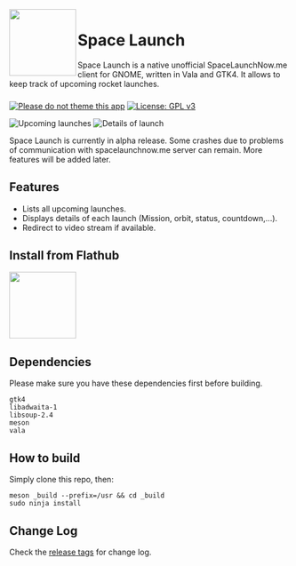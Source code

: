 <img align="left" style="vertical-align: middle" width="120" height="120" src="src/icons/io.gitlab.elescoute.spacelaunch.png">

# Space Launch

Space Launch is a native unofficial SpaceLaunchNow.me client for GNOME, written in Vala and GTK4. It allows to keep track of upcoming rocket launches.

### 

[![Please do not theme this app](https://stopthemingmy.app/badge.svg)](https://stopthemingmy.app)
[![License: GPL v3](https://img.shields.io/badge/License-GPL%20v3-blue.svg)](http://www.gnu.org/licenses/gpl-3.0)

![Upcoming launches](./data/appdata/screenshot01.png)
![Details of launch](./data/appdata/screenshot05.png)

Space Launch is currently in alpha release. Some crashes due to problems of communication with spacelaunchnow.me server can remain. More features will be added later.

## Features

* Lists all upcoming launches.
* Displays details of each launch (Mission, orbit, status, countdown,...).
* Redirect to video stream if available.

## Install from Flathub

<a href="https://flathub.org/apps/details/io.gitlab.elescoute.spacelaunch">
<img src="https://flathub.org/assets/badges/flathub-badge-en.png" width="120"/></a>

## Dependencies

Please make sure you have these dependencies first before building.

```
gtk4
libadwaita-1
libsoup-2.4
meson
vala
```

## How to build

Simply clone this repo, then:

```
meson _build --prefix=/usr && cd _build
sudo ninja install
```

## Change Log

Check the [release tags](https://gitlab.com/elescoute/spacelaunch/-/tags) for change log.
